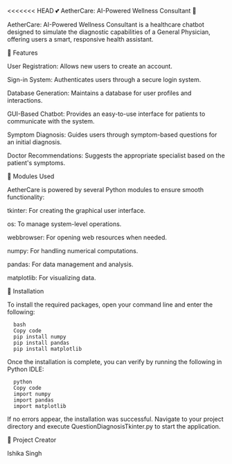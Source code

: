 <<<<<<< HEAD
💕 AetherCare: AI-Powered Wellness Consultant 🤖







AetherCare: AI-Powered Wellness Consultant is a healthcare chatbot designed to simulate the diagnostic capabilities of a General Physician, offering users a smart, responsive health assistant.
















📇 Features






User Registration: Allows new users to create an account.




Sign-in System: Authenticates users through a secure login system.




Database Generation: Maintains a database for user profiles and interactions.




GUI-Based Chatbot: Provides an easy-to-use interface for patients to communicate with the system.




Symptom Diagnosis: Guides users through symptom-based questions for an initial diagnosis.




Doctor Recommendations: Suggests the appropriate specialist based on the patient's symptoms.











📜 Modules Used









AetherCare is powered by several Python modules to ensure smooth functionality:





tkinter: For creating the graphical user interface.




os: To manage system-level operations.




webbrowser: For opening web resources when needed.




numpy: For handling numerical computations.




pandas: For data management and analysis.




matplotlib: For visualizing data.














🔳 Installation






To install the required packages, open your command line and enter the following:






      bash
      Copy code
      pip install numpy
      pip install pandas
      pip install matplotlib





      
Once the installation is complete, you can verify by running the following in Python IDLE:




      python
      Copy code
      import numpy
      import pandas
      import matplotlib








    
If no errors appear, the installation was successful. Navigate to your project directory and execute QuestionDiagnosisTkinter.py to start the application.

🤖 Project Creator






Ishika Singh
